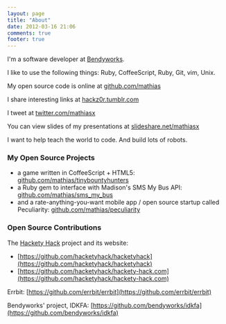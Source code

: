 ```yaml
---
layout: page
title: "About"
date: 2012-03-16 21:06
comments: true
footer: true
--- 
```


I'm a software developer at [Bendyworks](http://bendyworks.com).

I like to use the following things: Ruby, CoffeeScript, Ruby, Git, vim, Unix.

My open source code is online at [github.com/mathias](https://github.com/mathias)

I share interesting links at [hackz0r.tumblr.com](http://hackz0r.tumblr.com)

I tweet at [twitter.com/mathiasx](https://twitter.com/mathiasx)

You can view slides of my presentations at [slideshare.net/mathiasx](http://www.slideshare.net/mathiasx)

I want to help teach the world to code. And build lots of robots.
<p></p>

### My Open Source Projects
<p></p>

* a game written in CoffeeScript + HTML5: [github.com/mathias/tinybountyhunters](https://github.com/mathias/tinybountyhunters)
* a Ruby gem to interface with Madison's SMS My Bus API: [github.com/mathias/sms_my_bus](https://github.com/mathias/sms_my_bus)
* and a rate-anything-you-want mobile app / open source startup called Peculiarity: [github.com/mathias/peculiarity](https://github.com/mathias/peculiarity)

### Open Source Contributions
<p></p>

The [Hackety Hack](http://hackety.com) project and its website:

* [https://github.com/hacketyhack/hacketyhack](https://github.com/hacketyhack/hacketyhack)
* [https://github.com/hacketyhack/hackety-hack.com](https://github.com/hacketyhack/hackety-hack.com)

Errbit: [https://github.com/errbit/errbit](https://github.com/errbit/errbit)

Bendyworks' project, IDKFA: [https://github.com/bendyworks/idkfa](https://github.com/bendyworks/idkfa)
